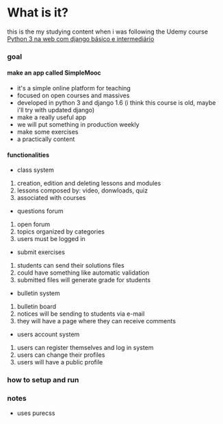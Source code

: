 # What is it?
this is the my studying content when i was following the Udemy course  
[Python 3 na web com django básico e intermediário](https://www.udemy.com/course/python-3-na-web-com-django-basico-intermediario)  

### goal
#### make an app called SimpleMooc
* it's a simple online platform for teaching  
* focused on open courses and massives
* developed in python 3 and django 1.6 (i think this course is old, maybe i'll try with updated django)
* make a really useful app
* we will put something in production weekly
* make some exercises
* a practically content

#### functionalities
* class system
1. creation, edition and deleting lessons and modules
2. lessons composed by: video, donwloads, quiz
3. associated with courses

* questions forum
1. open forum
2. topics organized by categories
3. users must be logged in

* submit exercises
1. students can send their solutions files
2. could have something like automatic validation
3. submitted files will generate grade for students

* bulletin system
1. bulletin board
2. notices will be sending to students via e-mail
3. they will have a page where they can receive comments

* users account system
1. users can register themselves and log in system
2. users can change their profiles
3. users will have a public profile


### how to setup and run


### notes
* uses purecss
